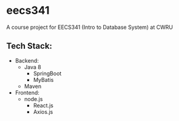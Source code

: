 # eecs341
A course project for EECS341 (Intro to Database System) at CWRU

## Tech Stack:

- Backend:
  - Java 8
    - SpringBoot
    - MyBatis
  - Maven
- Frontend:
  - node.js
    - React.js
    - Axios.js
